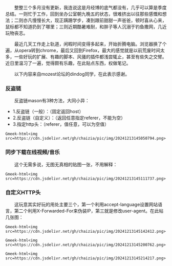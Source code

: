 &emsp;&emsp;整整三个多月没有更新，我连说这是月经博的底气都没有，几乎可以算是季度总结。一则忙于工作，回到坐办公室朝九晚五的状态，很难挤出以往那些感慨和想法；二则亦凡慢慢长大，现正蹒跚学步，凑到跟前甜甜一声爸爸，顿时喜从心来，鼠标都不知道扔到了哪里；三则近期酷暑难耐，和胖子等人沉溺于钓鱼撒网，几近玩物丧志。

&emsp;&emsp;最近几天工作走上轨道，闲暇时间变得多起来，开始折腾电脑。浏览器换了个遍，从opera转到chrome，最后又回到Firefox，最大的感觉就是以前荒废时间太多，一些好玩的扩展、有趣的脚本、风骚的插件都浅尝辄止，甚至有些失之交臂。近日里温习了一遍，觉得颇有乐趣，在此贴点东西，权做笔记。

&emsp;&emsp;以下内容来自mozest论坛的dindog同学，在此表示感谢。

### 反盗链
&emsp;&emsp;反盗链mason有3种方法，大同小异：

- 1.反盗链（一般）：（固定返回host）
- 2.反盗链（自定义）：（返回任意指定referer，不能为空）
- 3.指定http头：（referer，值任意，可以为空值）

`Gmeek-html<img src=https://cdn.jsdelivr.net/gh/chaizia/pic/img/20241213145050794.png>`

### 同步下载在线视频/音乐
&emsp;&emsp;这个无需多说，无图无真相的贴图一张，不用解释：

`Gmeek-html<img src=https://cdn.jsdelivr.net/gh/chaizia/pic/img/20241213145111737.png>`

### 自定义HTTP头
&emsp;&emsp;这玩意其实好玩的用处主要三个，第一个利用accept-language设置网站语言，第二个利用X-Forwarded-For来伪装IP，第三就是修改user-agent。在此帖几张图：

`Gmeek-html<img src=https://cdn.jsdelivr.net/gh/chaizia/pic/img/20241213145142412.png>`

`Gmeek-html<img src=https://cdn.jsdelivr.net/gh/chaizia/pic/img/20241213145200762.png>`

`Gmeek-html<img src=https://cdn.jsdelivr.net/gh/chaizia/pic/img/20241213145214217.png>`


<!-- ##{"timestamp":1343269536}## -->